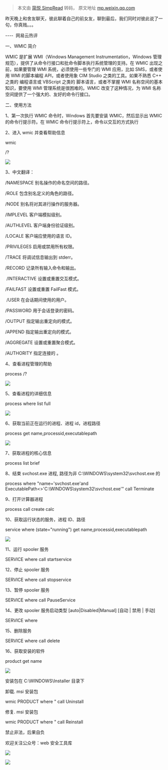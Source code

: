 > 本文由 [简悦 SimpRead](http://ksria.com/simpread/) 转码， 原文地址 [mp.weixin.qq.com](https://mp.weixin.qq.com/s/8ljbXmCOXJuysqo4cUZkfQ)

昨天晚上和舍友聊天，彼此聊着自己的前女友，聊到最后，我们同时对彼此说了一句，你真贱。。。

----  网易云热评

一、WMIC 简介

WMIC 是扩展 WMI（Windows Management Instrumentation，Windows 管理规范），提供了从命令行接口和批命令脚本执行系统管理的支持。在 WMIC 出现之前，如果要管理 WMI 系统，必须使用一些专门的 WMI 应用，比如 SMS，或者使用 WMI 的脚本编程 API，或者使用象 CIM Studio 之类的工具。如果不熟悉 C++ 之类的 编程语言或 VBScript 之类的 脚本语言，或者不掌握 WMI 名称空间的基本知识，要使用 WMI 管理系统是很困难的。WMIC 改变了这种情况，为 WMI 名称空间提供了一个强大的、友好的命令行接口。

二、使用方法

1、第一次执行 WMIC 命令时，Windows 首先要安装 WMIC，然后显示出 WMIC 的命令行提示符。在 WMIC 命令行提示符上，命令以交互的方式执行

2、进入 wmic 并查看帮助信息

wmic

/?

![](https://mmbiz.qpic.cn/mmbiz_png/8H1dCzib3UibuyH6RHX1nvZd9eVcy2BvqV5cNexv8qV93YVTaEv6IpcnmPTt84K6IHb23jK6EpUmicjMiaibP5ibD2rA/640?wx_fmt=png)

3、中文翻译：

/NAMESPACE 别名操作的命名空间的路径。 

/ROLE 包含别名定义的角色的路径。 

/NODE 别名将对其进行操作的服务器。 

/IMPLEVEL 客户端模拟级别。 

/AUTHLEVEL 客户端身份验证级别。 

/LOCALE 客户端应使用的语言 ID。 

/PRIVILEGES 启用或禁用所有权限。 

/TRACE 将调试信息输出到 stderr。 

/RECORD 记录所有输入命令和输出。

 /INTERACTIVE 设置或重置交互模式。

/FAILFAST 设置或重置 FailFast 模式。

 /USER 在会话期间使用的用户。 

/PASSWORD 用于会话登录的密码。 

/OUTPUT 指定输出重定向的模式。 

/APPEND 指定输出重定向的模式。 

/AGGREGATE 设置或重置聚合模式。 

/AUTHORITY 指定连接的 <authority type>。 

4、查看进程管理的帮助

process /?

![](https://mmbiz.qpic.cn/mmbiz_png/8H1dCzib3UibuyH6RHX1nvZd9eVcy2BvqV8RR4MhSB5yXP6pic5ebd909kSk9BGqXicVnyRfpjziaNLYRib6sPFYrkmQ/640?wx_fmt=png)

5、查看进程的详细信息

process where list full

![](https://mmbiz.qpic.cn/mmbiz_png/8H1dCzib3UibuyH6RHX1nvZd9eVcy2BvqV0NYRJVw1BpCHFfsZexI9nVicBM2icpTLzWqA2UE9CxEoNTMG17wa0d1w/640?wx_fmt=png)

6、获取当前正在运行的进程、进程 id，进程路径

process get name,processid,executablepath

![](https://mmbiz.qpic.cn/mmbiz_png/8H1dCzib3UibuyH6RHX1nvZd9eVcy2BvqVqxghQXRaCT0RJLl0f33SCGegicD3tnuuEq6nqp45DFCAWBsPzAHDtxQ/640?wx_fmt=png)

7、获取进程的核心信息

process list brief

8、结束 svchost.exe 进程, 路径为非 C:\WINDOWS\system32\svchost.exe 的

process where "name='svchost.exe'and ExecutablePath<>'C:\\WINDOWS\\system32\\svchost.exe'" call Terminate

9、打开计算器进程

process call create calc

10、获取运行状态的服务，进程 ID、路径

service where (state="running") get name,processid,executablepath

![](https://mmbiz.qpic.cn/mmbiz_png/8H1dCzib3UibuyH6RHX1nvZd9eVcy2BvqV4BicYULQZa46mxPyMJ019PN2eaqshvw1OyYqJ3eoCcDKNRVc6E1Oia4A/640?wx_fmt=png)

11、运行 spooler 服务

SERVICE where call startservice

12、停止 spooler 服务

SERVICE where call stopservice

13、暂停 spooler 服务

SERVICE where call PauseService

14、更改 spooler 服务启动类型 [auto|Disabled|Manual] [自动 | 禁用 | 手动]

SERVICE where

15、删除服务

SERVICE where call delete

16、获取安装的软件

product get name

![](https://mmbiz.qpic.cn/mmbiz_png/8H1dCzib3UibuyH6RHX1nvZd9eVcy2BvqVfNgMmDaS31Dean9xbSDUibRlsgsHjk7rJSQicQ5rLqGvbKqegv1zMDFg/640?wx_fmt=png)

安装包在 C:\WINDOWS\Installer 目录下

卸载. msi 安装包

wmic PRODUCT where " call Uninstall

修复. msi 安装包

wmic PRODUCT where " call Reinstall

禁止非法，后果自负

欢迎关注公众号：web 安全工具库

![](https://mmbiz.qpic.cn/mmbiz_jpg/8H1dCzib3UibuyH6RHX1nvZd9eVcy2BvqVw7LYvmSZgoCicJIQwzgBiavmmgTYUibSHiaNdbgTvMsEW1gpFjFjmrQGkQ/640?wx_fmt=jpeg)

![](https://mmbiz.qpic.cn/mmbiz_jpg/8H1dCzib3UibuyH6RHX1nvZd9eVcy2BvqVhqpeY3ic8Ixx6bG0JzxyBs5eoL9wsZfLWLv5skxE1cEVQMDCSI5pVjg/640?wx_fmt=jpeg)